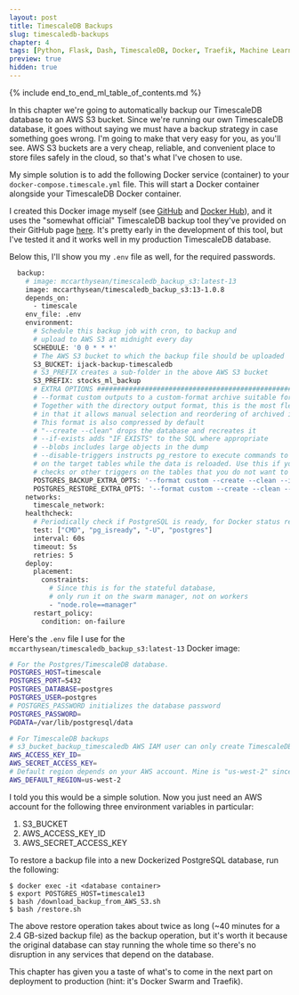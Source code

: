 ```yaml
---
layout: post
title: TimescaleDB Backups
slug: timescaledb-backups
chapter: 4
tags: [Python, Flask, Dash, TimescaleDB, Docker, Traefik, Machine Learning]
preview: true
hidden: true
---
```


{% include end_to_end_ml_table_of_contents.md %}


In this chapter we're going to automatically backup our TimescaleDB database to an AWS S3 bucket. Since we're running our own TimescaleDB database, it goes without saying we must have a backup strategy in case something goes wrong. I'm going to make that very easy for you, as you'll see. AWS S3 buckets are a very cheap, reliable, and convenient place to store files safely in the cloud, so that's what I've chosen to use. 

My simple solution is to add the following Docker service (container) to your `docker-compose.timescale.yml` file. This will start a Docker container alongside your TimescaleDB Docker container. 

I created this Docker image myself (see [GitHub](https://github.com/mccarthysean/TimescaleDB-Backup-S3) and [Docker Hub](https://hub.docker.com/repository/docker/mccarthysean/timescaledb_backup_s3)), and it uses the "somewhat official" TimescaleDB backup tool they've provided on their GitHub page [here](https://github.com/timescale/timescaledb-backup). It's pretty early in the development of this tool, but I've tested it and it works well in my production TimescaleDB database.

Below this, I'll show you my `.env` file as well, for the required passwords.

```dockerfile
  backup:
    # image: mccarthysean/timescaledb_backup_s3:latest-13
    image: mccarthysean/timescaledb_backup_s3:13-1.0.8    
    depends_on:
      - timescale
    env_file: .env
    environment:
      # Schedule this backup job with cron, to backup and
      # upload to AWS S3 at midnight every day
      SCHEDULE: '0 0 * * *'
      # The AWS S3 bucket to which the backup file should be uploaded
      S3_BUCKET: ijack-backup-timescaledb
      # S3_PREFIX creates a sub-folder in the above AWS S3 bucket
      S3_PREFIX: stocks_ml_backup
      # EXTRA OPTIONS #######################################################################
      # --format custom outputs to a custom-format archive suitable for input into pg_restore
      # Together with the directory output format, this is the most flexible output format
      # in that it allows manual selection and reordering of archived items during restore.
      # This format is also compressed by default
      # "--create --clean" drops the database and recreates it
      # --if-exists adds "IF EXISTS" to the SQL where appropriate
      # --blobs includes large objects in the dump
      # --disable-triggers instructs pg_restore to execute commands to temporarily disable triggers
      # on the target tables while the data is reloaded. Use this if you have referential integrity
      # checks or other triggers on the tables that you do not want to invoke during data reload
      POSTGRES_BACKUP_EXTRA_OPTS: '--format custom --create --clean --if-exists --blobs'
      POSTGRES_RESTORE_EXTRA_OPTS: '--format custom --create --clean --if-exists --jobs 2 --disable-triggers'
    networks:
      timescale_network:
    healthcheck:
      # Periodically check if PostgreSQL is ready, for Docker status reporting
      test: ["CMD", "pg_isready", "-U", "postgres"]
      interval: 60s
      timeout: 5s
      retries: 5
    deploy:
      placement:
        constraints:
          # Since this is for the stateful database,
          # only run it on the swarm manager, not on workers
          - "node.role==manager"
      restart_policy:
        condition: on-failure
```

Here's the `.env` file I use for the `mccarthysean/timescaledb_backup_s3:latest-13` Docker image:

```bash
# For the Postgres/TimescaleDB database. 
POSTGRES_HOST=timescale
POSTGRES_PORT=5432
POSTGRES_DATABASE=postgres
POSTGRES_USER=postgres
# POSTGRES_PASSWORD initializes the database password
POSTGRES_PASSWORD=
PGDATA=/var/lib/postgresql/data

# For TimescaleDB backups
# s3_bucket_backup_timescaledb AWS IAM user can only create TimescaleDB backups in a certain bucket
AWS_ACCESS_KEY_ID=
AWS_SECRET_ACCESS_KEY=
# Default region depends on your AWS account. Mine is "us-west-2" since I'm in western Canada
AWS_DEFAULT_REGION=us-west-2
```

I told you this would be a simple solution. Now you just need an AWS account for the following three environment variables in particular:
1. S3_BUCKET
2. AWS_ACCESS_KEY_ID
3. AWS_SECRET_ACCESS_KEY

To restore a backup file into a new Dockerized PostgreSQL database, run the following:
```shell
$ docker exec -it <database container>
$ export POSTGRES_HOST=timescale13
$ bash /download_backup_from_AWS_S3.sh
$ bash /restore.sh
```

The above restore operation takes about twice as long (~40 minutes for a 2.4 GB-sized backup file) as the backup operation, but it's worth it because the original database can stay running the whole time so there's no disruption in any services that depend on the database.

This chapter has given you a taste of what's to come in the next part on deployment to production (hint: it's Docker Swarm and Traefik).
